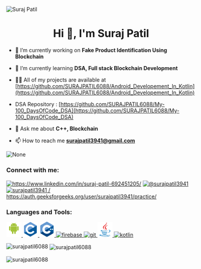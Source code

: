 ![Suraj Patil](https://user-images.githubusercontent.com/78692972/206909085-282099a6-f63b-4a44-95c3-a4106f583d17.jpg)

<h1 align="center">Hi 👋, I'm Suraj Patil</h1>

- 🔭 I’m currently working on **Fake Product Identification Using Blockchain**

- 🌱 I’m currently learning **DSA, Full stack Blockchain Development**

- 👨‍💻 All of my projects are available at [https://github.com/SURAJPATIL6088/Android_Developement_In_Kotlin](https://github.com/SURAJPATIL6088/Android_Developement_In_Kotlin)
- DSA Repository : [https://github.com/SURAJPATIL6088/My-100_DaysOfCode_DSA](https://github.com/SURAJPATIL6088/My-100_DaysOfCode_DSA)
- 💬 Ask me about **C++, Blockchain**

- 📫 How to reach me **surajpatil3941@gmail.com**

<!--- Profile views --->
<img src="https://komarev.com/ghpvc/?username=SURAJPATIL6088&color=blueviolet&style=plastic" alt="None"/> </a> </p>

</p>

<h3 align="left">Connect with me:</h3>
<p align="left">
<a href="https://linkedin.com/in/https://www.linkedin.com/in/suraj-patil-692451205/" target="blank"><img align="center" src="https://raw.githubusercontent.com/rahuldkjain/github-profile-readme-generator/master/src/images/icons/Social/linked-in-alt.svg" alt="https://www.linkedin.com/in/suraj-patil-692451205/" height="30" width="40" /></a>
<a href="https://www.hackerearth.com/@surajpatil3941" target="blank"><img align="center" src="https://raw.githubusercontent.com/rahuldkjain/github-profile-readme-generator/master/src/images/icons/Social/hackerearth.svg" alt="@surajpatil3941" height="30" width="40" /></a>
<a href="https://auth.geeksforgeeks.org/user/surajpatil3941 / https://auth.geeksforgeeks.org/user/surajpatil3941/practice/" target="blank"><img align="center" src="https://raw.githubusercontent.com/rahuldkjain/github-profile-readme-generator/master/src/images/icons/Social/geeks-for-geeks.svg" alt="surajpatil3941 / https://auth.geeksforgeeks.org/user/surajpatil3941/practice/" height="30" width="40" /></a>
</p>

<h3 align="left">Languages and Tools:</h3>
<p align="left"> <a href="https://developer.android.com" target="_blank" rel="noreferrer"> <img src="https://raw.githubusercontent.com/devicons/devicon/master/icons/android/android-original-wordmark.svg" alt="android" width="40" height="40"/> </a> <a href="https://www.cprogramming.com/" target="_blank" rel="noreferrer"> <img src="https://raw.githubusercontent.com/devicons/devicon/master/icons/c/c-original.svg" alt="c" width="40" height="40"/> </a> <a href="https://www.w3schools.com/cpp/" target="_blank" rel="noreferrer"> <img src="https://raw.githubusercontent.com/devicons/devicon/master/icons/cplusplus/cplusplus-original.svg" alt="cplusplus" width="40" height="40"/> </a> <a href="https://firebase.google.com/" target="_blank" rel="noreferrer"> <img src="https://www.vectorlogo.zone/logos/firebase/firebase-icon.svg" alt="firebase" width="40" height="40"/> </a> <a href="https://git-scm.com/" target="_blank" rel="noreferrer"> <img src="https://www.vectorlogo.zone/logos/git-scm/git-scm-icon.svg" alt="git" width="40" height="40"/> </a> <a href="https://www.java.com" target="_blank" rel="noreferrer"> <img src="https://raw.githubusercontent.com/devicons/devicon/master/icons/java/java-original.svg" alt="java" width="40" height="40"/> </a> <a href="https://kotlinlang.org" target="_blank" rel="noreferrer"> <img src="https://www.vectorlogo.zone/logos/kotlinlang/kotlinlang-icon.svg" alt="kotlin" width="40" height="40"/> </a> </p>

<p><img align="left" src="https://github-readme-stats.vercel.app/api/top-langs?username=surajpatil6088&show_icons=true&locale=en&layout=compact" alt="surajpatil6088" /></p>

<p>&nbsp;<img align="center" src="https://github-readme-stats.vercel.app/api?username=surajpatil6088&show_icons=true&locale=en" alt="surajpatil6088" /></p>

<p><img align="center" src="https://github-readme-streak-stats.herokuapp.com/?user=surajpatil6088&" alt="surajpatil6088" /></p>

<!---
SURAJPATIL6088/SURAJPATIL6088 is a ✨ special ✨ repository because its `README.md` (this file) appears on your GitHub profile.
You can click the Preview link to take a look at your changes.
--->
